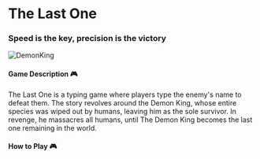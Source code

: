 # **The Last One**
### Speed is the key, precision is the victory

![DemonKing](https://github.com/user-attachments/assets/47583b07-a756-46e9-b334-26ba3ad2ca8b)

#### Game Description 🎮
The Last One is a typing game where players type the enemy's name to defeat them. The story revolves around the Demon King, whose entire species was wiped out by humans, leaving him as the sole survivor. In revenge, he massacres all humans, until The Demon King becomes the last one remaining in the world.

#### How to Play 🎮
